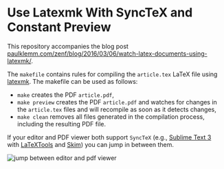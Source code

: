 # Use Latexmk With SyncTeX and Constant Preview

This repository accompanies the blog post [paulklemm.com/zenf/blog/2016/03/06/watch-latex-documents-using-latexmk/](http://paulklemm.com/zenf/blog/2016/03/06/watch-latex-documents-using-latexmk/).

The `makefile` contains rules for compiling the `article.tex` LaTeX file using [latexmk](https://www.ctan.org/pkg/latexmk/). The makefile can be used as follows:

- `make` creates the PDF `article.pdf`,
- `make preview` creates the PDF `article.pdf` and watches for changes in the `article.tex` files and will recompile as soon as it detects changes,
- `make clean` removes all files generated in the compilation process, including the resulting PDF file.

If your editor and PDF viewer both support `SyncTeX` (e.g., [Sublime Text 3](https://www.sublimetext.com/) with [LaTeXTools](https://github.com/SublimeText/LaTeXTools) and [Skim](http://skim-app.sourceforge.net/)) you can jump in between them.

![jump between editor and pdf viewer](http://paulklemm.com/zenf/media/2016-03-06-watch-latex-documents-using-latexmk/synctex_sublime_skim.gif)